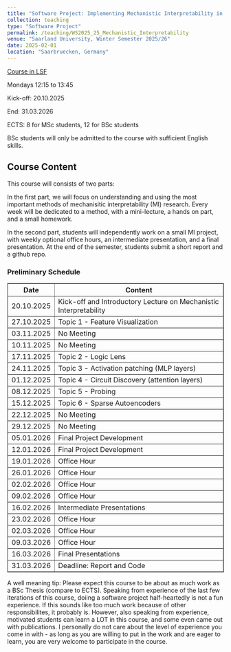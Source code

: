 ```yaml
---
title: "Software Project: Implementing Mechanistic Interpretability in NLP"
collection: teaching
type: "Software Project"
permalink: /teaching/WS2025_25_Mechanistic_Interpretability
venue: "Saarland University, Winter Semester 2025/26"
date: 2025-02-01
location: "Saarbruecken, Germany"
---
```


[Course in LSF](https://www.lsf.uni-saarland.de/qisserver/rds?state=verpublish&status=init&vmfile=no&publishid=158636&moduleCall=webInfo&publishConfFile=webInfo&publishSubDir=veranstaltung)

Mondays 12:15 to 13:45

Kick-off: 20.10.2025

End: 31.03.2026

ECTS: 8 for MSc students, 12 for BSc students 

BSc students will only be admitted to the course with sufficient English skills.

<h2>Course Content</h2>
This course will consists of two parts: 

In the first part, we will focus on understanding and using the most important methods of mechanisitic interpretability (MI) research. Every week will be dedicated to a method, with a mini-lecture, a hands on part, and a small homework. 

In the second part, students will independently work on a small MI project, with weekly optional office hours, an intermediate presentation, and a final presentation. At the end of the semester, students submit a short report and a github repo.

<h3>Preliminary Schedule</h3>

<table border="1">
  <tr><th>Date</th><th>Content</th></tr>
  <tr><td>20.10.2025</td><td>Kick-off and Introductory Lecture on Mechanistic Interpretability</td></tr>
  <tr><td>27.10.2025</td><td>Topic 1 - Feature Visualization</td></tr>
  <tr><td>03.11.2025</td><td>No Meeting</td></tr>
  <tr><td>10.11.2025</td><td>No Meeting</td></tr>
  <tr><td>17.11.2025</td><td>Topic 2 - Logic Lens</td></tr>
  <tr><td>24.11.2025</td><td>Topic 3 - Activation patching (MLP layers)</td></tr>
  <tr><td>01.12.2025</td><td>Topic 4 - Circuit Discovery (attention layers)</td></tr>
  <tr><td>08.12.2025</td><td>Topic 5 - Probing</td></tr>
  <tr><td>15.12.2025</td><td>Topic 6 - Sparse Autoencoders </td></tr>
  <tr><td>22.12.2025</td><td>No Meeting</td></tr>
  <tr><td>29.12.2025</td><td>No Meeting</td></tr>
  <tr><td>05.01.2026</td><td>Final Project Development</td></tr>
  <tr><td>12.01.2026</td><td>Final Project Development</td></tr>
  <tr><td>19.01.2026</td><td>Office Hour</td></tr>
  <tr><td>26.01.2026</td><td>Office Hour</td></tr>
  <tr><td>02.02.2026</td><td>Office Hour</td></tr>
  <tr><td>09.02.2026</td><td>Office Hour</td></tr>
  <tr><td>16.02.2026</td><td>Intermediate Presentations</td></tr>
  <tr><td>23.02.2026</td><td>Office Hour</td></tr>
  <tr><td>02.03.2026</td><td>Office Hour</td></tr>
  <tr><td>09.03.2026</td><td>Office Hour</td></tr>
  <tr><td>16.03.2026</td><td>Final Presentations</td></tr>
  <tr><td>31.03.2026</td><td>Deadline: Report and Code</td></tr>
</table>

A well meaning tip: Please expect this course to be about as much work as a BSc Thesis (compare to ECTS). Speaking from experience of the last few iterations of this course, doiing a software project half-heartedly is not a fun experience. If this sounds like too much work because of other responsibilites, it probably is. However, also speaking from experience, motivated students can learn a LOT in this course, and some even came out with publications. I personally do not care about the level of experience you come in with - as long as you are willing to put in the work and are eager to learn, you are very welcome to participate in the course.

<!--
Resources: There are a lot of great minds actively doing research in the area of mechanistic interpretability, who have developed and collected great resources. If you are particularly keen, these are good starting points. 
-->